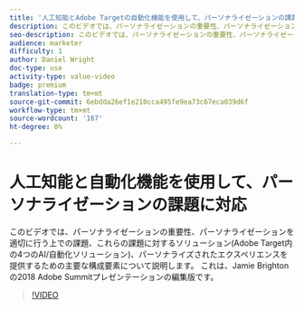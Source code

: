 ```yaml
---
title: '人工知能とAdobe Targetの自動化機能を使用して、パーソナライゼーションの課題に対応 '
description: このビデオでは、パーソナライゼーションの重要性、パーソナライゼーションを適切に行う上での課題、これらの課題に対するソリューション(Adobe Target内の4つのAI/自動化ソリューション)、パーソナライズされたエクスペリエンスを提供するための主要な構成要素について説明します。 これは、Jamie Brightonの2018 Adobe Summitプレゼンテーションの編集版です。
seo-description: このビデオでは、パーソナライゼーションの重要性、パーソナライゼーションを適切に行う上での課題、これらの課題に対するソリューション(Adobe Target内の4つのAI/自動化ソリューション)、パーソナライズされたエクスペリエンスを提供するための主要な構成要素について説明します。 これは、Jamie Brightonの2018 Adobe Summitプレゼンテーションの編集版です。
audience: marketer
difficulty: 1
author: Daniel Wright
doc-type: use
activity-type: value-video
badge: premium
translation-type: tm+mt
source-git-commit: 6ebdda26ef1e210cca495fe9ea73c67eca039d6f
workflow-type: tm+mt
source-wordcount: '167'
ht-degree: 0%

---
```



# 人工知能と自動化機能を使用して、パーソナライゼーションの課題に対応

このビデオでは、パーソナライゼーションの重要性、パーソナライゼーションを適切に行う上での課題、これらの課題に対するソリューション(Adobe Target内の4つのAI/自動化ソリューション)、パーソナライズされたエクスペリエンスを提供するための主要な構成要素について説明します。 これは、Jamie Brightonの2018 Adobe Summitプレゼンテーションの編集版です。

>[!VIDEO](https://video.tv.adobe.com/v/25440/?quality=12)